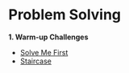 # Problem Solving

<b>1. Warm-up Challenges</b>

* [Solve Me First](https://github.com/mariazevedo88/hackerrank-challenges/blob/master/src/main/java/io/github/mariazevedo88/hc/problems/warmup/SolveMeFirst.java)
* [Staircase](https://github.com/mariazevedo88/hackerrank-challenges/blob/master/src/main/java/io/github/mariazevedo88/hc/problems/warmup/Staircase.java)


